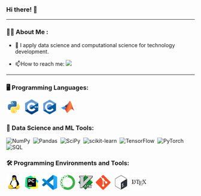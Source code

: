 ### Hi there! 👋
---
### :woman_technologist: About Me :
- :telescope: I apply data science and computational science for technology development.

- :mailbox:How to reach me: [<img src="https://img.shields.io/badge/LinkedIn-0077B5?style=for-the-badge&logo=linkedin&logoColor=white" height="15" >](https://www.linkedin.com/in/arunamohan/)
---
### :desktop_computer: Programming Languages:
<div>
  <img src="https://github.com/devicons/devicon/blob/master/icons/python/python-original.svg" title="Python" alt="Python" width="40" height="40"/>&nbsp;
  <img src="https://github.com/devicons/devicon/blob/master/icons/cplusplus/cplusplus-original.svg" title="C++" alt="C++" width="40" height="40"/>&nbsp;
  <img src="https://github.com/devicons/devicon/blob/master/icons/c/c-original.svg" title="C" alt="C" width="40" height="40"/>&nbsp;
  <img src="https://github.com/devicons/devicon/blob/master/icons/matlab/matlab-original.svg" title="MATLAB" alt="MATLAB" width="40" height="40"/>&nbsp;
<div>

### :toolbox: Data Science and ML Tools:
<div>
  <img src="https://img.shields.io/badge/-numpy-informational?style=flat&logo=numpy&logoColor=013243&color=DCDCDC" title="NumPy" alt="NumPy"/>&nbsp;
  <img src="https://img.shields.io/badge/-pandas-informational?style=flat&logo=pandas&logoColor=150458&color=DCDCDC" title="Pandas" alt="Pandas"/>&nbsp;
  <img src="https://img.shields.io/badge/-scipy-informational?style=flat&logo=scipy&logoColor=8CAAE6&color=DCDCDC" title="SciPy" alt="SciPy"/>&nbsp;
  <img src="https://img.shields.io/badge/-scikitlearn-informational?style=flat&logo=scikit-learn&logoColor=F7931E&color=DCDCDC" title="scikit-learn" alt="scikit-learn"/>&nbsp;
  <img src="https://img.shields.io/badge/-tensorflow-informational?style=flat&logo=tensorflow&logoColor=FF6F00&color=DCDCDC" title="TensorFlow" alt="TensorFlow"/>&nbsp;
  <img src="https://img.shields.io/badge/-pytorch-informational?style=flat&logo=pytorch&logoColor=EE4C2C&color=DCDCDC" title="PyTorch" alt="PyTorch"/>&nbsp;
  <img src="https://img.shields.io/badge/-sql-informational?style=flat&logo=sql&logoColor=013243&color=DCDCDC" title="SQL" alt="SQL"/>&nbsp;
<div>
 
 ### :hammer_and_wrench: Programming Environments and Tools:
<div>
  <img src="https://github.com/devicons/devicon/blob/master/icons/linux/linux-original.svg" title="Linux" alt="Linux" width="40" height="40"/>&nbsp;
  <img src="https://github.com/devicons/devicon/blob/master/icons/pycharm/pycharm-original.svg" title="PyCharm" alt="PyCharm" width="40" height="40"/>&nbsp;
  <img src="https://github.com/devicons/devicon/blob/master/icons/vscode/vscode-original.svg" title="VSCode" alt="VSCode" width="40" height="40"/>&nbsp;
  <img src="https://github.com/devicons/devicon/blob/master/icons/anaconda/anaconda-original.svg" title="anaconda" alt="anaconda" width="40" height="40"/>&nbsp;
  <img src="https://github.com/devicons/devicon/blob/master/icons/vim/vim-original.svg" title="vim" alt="vim" width="40" height="40"/>&nbsp;
  <img src="https://github.com/devicons/devicon/blob/master/icons/git/git-original.svg" title="git" alt="git" width="40" height="40"/>&nbsp;
  <img src="https://github.com/devicons/devicon/blob/master/icons/bash/bash-original.svg" title="bash" alt="bash" width="40" height="40"/>&nbsp;
  <img src="https://github.com/devicons/devicon/blob/master/icons/latex/latex-original.svg" title="LaTeX" alt="LaTex" width="40" height="40"/>&nbsp;
<div>

<!--
**a-mohan1/a-mohan1** is a ✨ _special_ ✨ repository because its `README.md` (this file) appears on your GitHub profile.

I used these helpful references:
https://www.sitepoint.com/github-profile-readme/
https://towardsdatascience.com/build-a-stunning-readme-for-your-github-profile-9b80434fe5d7

Here are some ideas to get you started:

- 🔭 I’m currently working on ...
- 🌱 I’m currently learning ...
- 👯 I’m looking to collaborate on ...
- 🤔 I’m looking for help with ...
- 💬 Ask me about ...
- 📫 How to reach me: ...
- 😄 Pronouns: ...
- ⚡ Fun fact: ...
-->
